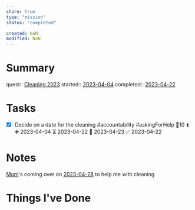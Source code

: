 ```yaml
---
share: true
type: "mission"
status: "completed"

created: NaN 
modified: NaN
---
```

 
# Summary
quest:: [Cleaning 2023](./Cleaning%202023.md)
started:: [2023-04-04](./2023-04-04.md)
completed:: [2023-04-22](./2023-04-22.md)
# Tasks

- [x] Decide on a date for the cleaning #accountability #askingForHelp 🥄10 ⏫ ➕ 2023-04-04 ⏳ 2023-04-22 📅 2023-04-23 ✅ 2023-04-22


# Notes
[Mom](./Tara%20Lindhardt.md)'s coming over on [2023-04-28](./2023-04-28.md) to help me with cleaning
# Things I've Done